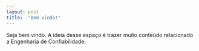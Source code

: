 ```yaml
---
layout: post
title:  "Bem vindo!"
---
```

Seja bem vindo. A ideia desse espaço é trazer muito conteúdo relacionado a Engenharia de Confiabilidade.
